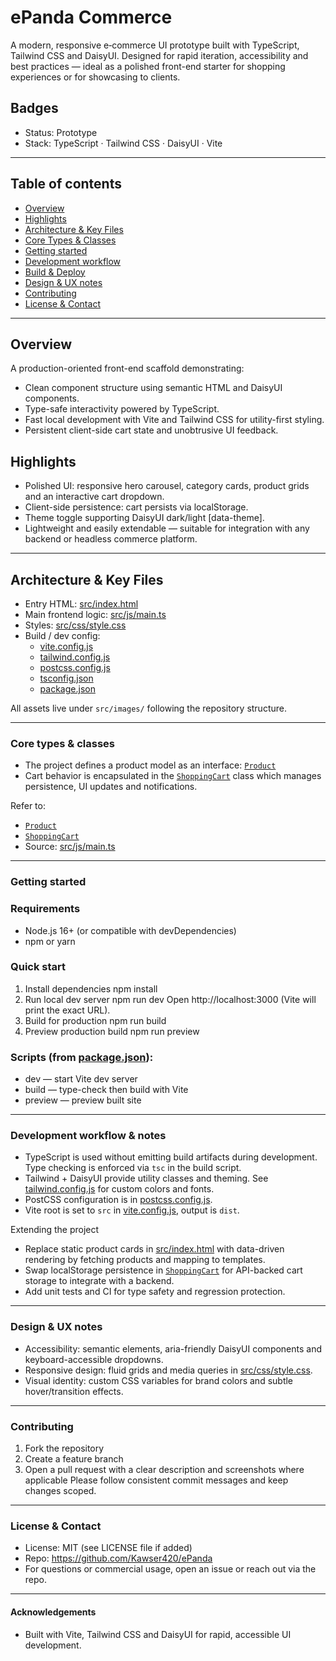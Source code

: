 # ePanda Commerce

A modern, responsive e‑commerce UI prototype built with TypeScript, Tailwind CSS and DaisyUI. Designed for rapid iteration, accessibility and best practices — ideal as a polished front-end starter for shopping experiences or for showcasing to clients.

## Badges

- Status: Prototype
- Stack: TypeScript · Tailwind CSS · DaisyUI · Vite

---

## Table of contents

- [Overview](#overview)
- [Highlights](#highlights)
- [Architecture & Key Files](#architecture--key-files)
- [Core Types & Classes](#core-types--classes)
- [Getting started](#getting-started)
- [Development workflow](#development-workflow)
- [Build & Deploy](#build--deploy)
- [Design & UX notes](#design--ux-notes)
- [Contributing](#contributing)
- [License & Contact](#license--contact)

---

## Overview

A production-oriented front-end scaffold demonstrating:

- Clean component structure using semantic HTML and DaisyUI components.
- Type-safe interactivity powered by TypeScript.
- Fast local development with Vite and Tailwind CSS for utility-first styling.
- Persistent client-side cart state and unobtrusive UI feedback.

## Highlights

- Polished UI: responsive hero carousel, category cards, product grids and an interactive cart dropdown.
- Client-side persistence: cart persists via localStorage.
- Theme toggle supporting DaisyUI dark/light [data-theme].
- Lightweight and easily extendable — suitable for integration with any backend or headless commerce platform.

---

## Architecture & Key Files

- Entry HTML: [src/index.html](src/index.html)
- Main frontend logic: [src/js/main.ts](src/js/main.ts)
- Styles: [src/css/style.css](src/css/style.css)
- Build / dev config:
  - [vite.config.js](vite.config.js)
  - [tailwind.config.js](tailwind.config.js)
  - [postcss.config.js](postcss.config.js)
  - [tsconfig.json](tsconfig.json)
  - [package.json](package.json)

All assets live under `src/images/` following the repository structure.

---

### Core types & classes

- The project defines a product model as an interface: [`Product`](src/js/main.ts)
- Cart behavior is encapsulated in the [`ShoppingCart`](src/js/main.ts) class which manages persistence, UI updates and notifications.

Refer to:

- [`Product`](src/js/main.ts)
- [`ShoppingCart`](src/js/main.ts)
- Source: [src/js/main.ts](src/js/main.ts)

---

### Getting started

### Requirements

- Node.js 16+ (or compatible with devDependencies)
- npm or yarn

### Quick start

1. Install dependencies
   npm install
2. Run local dev server
   npm run dev
   Open http://localhost:3000 (Vite will print the exact URL).
3. Build for production
   npm run build
4. Preview production build
   npm run preview

### Scripts (from [package.json](package.json)):

- dev — start Vite dev server
- build — type-check then build with Vite
- preview — preview built site

---

### Development workflow & notes

- TypeScript is used without emitting build artifacts during development. Type checking is enforced via `tsc` in the build script.
- Tailwind + DaisyUI provide utility classes and theming. See [tailwind.config.js](tailwind.config.js) for custom colors and fonts.
- PostCSS configuration is in [postcss.config.js](postcss.config.js).
- Vite root is set to `src` in [vite.config.js](vite.config.js), output is `dist`.

Extending the project

- Replace static product cards in [src/index.html](src/index.html) with data-driven rendering by fetching products and mapping to templates.
- Swap localStorage persistence in [`ShoppingCart`](src/js/main.ts) for API-backed cart storage to integrate with a backend.
- Add unit tests and CI for type safety and regression protection.

---

### Design & UX notes

- Accessibility: semantic elements, aria-friendly DaisyUI components and keyboard-accessible dropdowns.
- Responsive design: fluid grids and media queries in [src/css/style.css](src/css/style.css).
- Visual identity: custom CSS variables for brand colors and subtle hover/transition effects.

---

### Contributing

1. Fork the repository
2. Create a feature branch
3. Open a pull request with a clear description and screenshots where applicable
   Please follow consistent commit messages and keep changes scoped.

---

### License & Contact

- License: MIT (see LICENSE file if added)
- Repo: https://github.com/Kawser420/ePanda
- For questions or commercial usage, open an issue or reach out via the repo.

---

#### Acknowledgements

- Built with Vite, Tailwind CSS and DaisyUI for rapid, accessible UI development.
